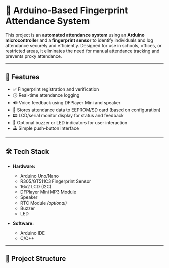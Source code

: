 # 📌 Arduino-Based Fingerprint Attendance System

This project is an **automated attendance system** using an **Arduino microcontroller** and a **fingerprint sensor** to identify individuals and log attendance securely and efficiently. Designed for use in schools, offices, or restricted areas, it eliminates the need for manual attendance tracking and prevents proxy attendance.

---

## 🔧 Features

- ✅ Fingerprint registration and verification  
- 🕒 Real-time attendance logging  
- 🔊 Voice feedback using DFPlayer Mini and speaker  
- 💾 Stores attendance data to EEPROM/SD card (based on configuration)  
- 📟 LCD/serial monitor display for status and feedback  
- 🔔 Optional buzzer or LED indicators for user interaction  
- 🕹️ Simple push-button interface  

---

## 🛠️ Tech Stack

- **Hardware:**  
  - Arduino Uno/Nano  
  - R305/GT511C3 Fingerprint Sensor  
  - 16x2 LCD (I2C)  
  - DFPlayer Mini MP3 Module  
  - Speaker  
  - RTC Module *(optional)*  
  - Buzzer
  - LED

- **Software:**  
  - Arduino IDE  
  - C/C++

---

## 📁 Project Structure

